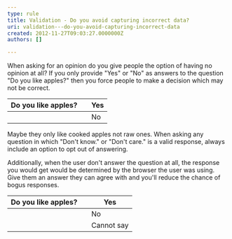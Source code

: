 ```yaml
---
type: rule
title: Validation - Do you avoid capturing incorrect data?
uri: validation---do-you-avoid-capturing-incorrect-data
created: 2012-11-27T09:03:27.0000000Z
authors: []

---
```


 
When asking for an opinion do you give people the option of having no opinion at all? If you only provide "Yes" or "No" as answers to the question "Do you like apples?" then you force people to make a decision which may not be correct.
 

| Do you like apples? |   | Yes |
| --- | --- | --- |
|   |   | No |


Maybe they only like cooked apples not raw ones. When asking any question in which "Don't know." or "Don't care." is a valid response, always include an option to opt out of answering.

Additionally, when the user don't answer the question at all, the response you would get would be determined by the browser the user was using. Give them an answer they can agree with and you'll reduce the chance of bogus responses.


| Do you like apples? |   | Yes |
| --- | --- | --- |
|  |   | No |
|  |   | Cannot say |


